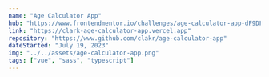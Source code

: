 ```yaml
---
name: "Age Calculator App"
hub: "https://www.frontendmentor.io/challenges/age-calculator-app-dF9DFFpj-Q"
link: "https://clark-age-calculator-app.vercel.app"
repository: "https://www.github.com/clakr/age-calculator-app"
dateStarted: "July 19, 2023"
img: "../../assets/age-calculator-app.png"
tags: ["vue", "sass", "typescript"]
---
```

